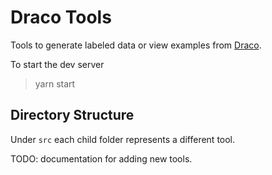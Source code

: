 # Draco Tools

Tools to generate labeled data or view examples from [Draco](https://github.com/uwdata/draco).

To start the dev server
> yarn start

## Directory Structure

Under `src` each child folder represents a different tool.

TODO: documentation for adding new tools.
